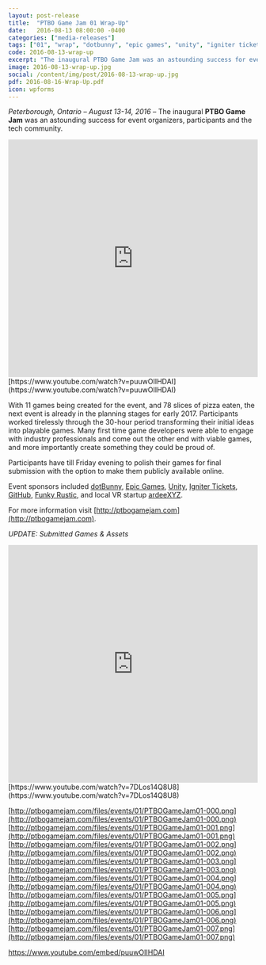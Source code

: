 ```yaml
---
layout: post-release
title:  "PTBO Game Jam 01 Wrap-Up"
date:   2016-08-13 08:00:00 -0400
categories: ["media-releases"]
tags: ["01", "wrap", "dotbunny", "epic games", "unity", "igniter tickets", "github", "funky rustic", "ardeeXYZ"]
code: 2016-08-13-wrap-up
excerpt: "The inaugural PTBO Game Jam was an astounding success for event organizers, participants and the tech community."
image: 2016-08-13-wrap-up.jpg
social: /content/img/post/2016-08-13-wrap-up.jpg
pdf: 2016-08-16-Wrap-Up.pdf
icon: wpforms
---
```

_Peterborough, Ontario – August 13-14, 2016_ – The inaugural **PTBO Game Jam** was an astounding success for event organizers, participants and the tech community.

<iframe class="release-video" id="release-video" src="https://www.youtube.com/embed/puuwOIIHDAI" frameborder="0" webkitAllowFullScreen mozallowfullscreen allowFullScreen width="100%" height="480"></iframe>
[https://www.youtube.com/watch?v=puuwOIIHDAI](https://www.youtube.com/watch?v=puuwOIIHDAI)

With 11 games being created for the event, and 78 slices of pizza eaten, the next event is already in the planning stages for early 2017.
Participants worked tirelessly through the 30-hour period transforming their initial ideas into playable games. Many first time game developers were able to engage with industry professionals and come out the other end with viable games, and more importantly create something they could be proud of.

Participants have till Friday evening to polish their games for final submission with the option to make them publicly available online.

Event sponsors included [dotBunny](http://dotbunny.com), [Epic Games](http://epicgames.com), [Unity](http://unity3d.com), [Igniter Tickets](http://ignitertickets.com), [GitHub](http://github.com), [Funky Rustic](http://funkyrustic.net), and local VR startup [ardeeXYZ](http://ardee.xyz).

For more information visit [http://ptbogamejam.com](http://ptbogamejam.com).

_UPDATE: Submitted Games & Assets_
<iframe class="release-video" id="release-video" src="https://www.youtube.com/embed/7DLos14Q8U8" frameborder="0" webkitAllowFullScreen mozallowfullscreen allowFullScreen width="100%" height="480"></iframe>
[https://www.youtube.com/watch?v=7DLos14Q8U8](https://www.youtube.com/watch?v=7DLos14Q8U8)

[http://ptbogamejam.com/files/events/01/PTBOGameJam01-000.png](http://ptbogamejam.com/files/events/01/PTBOGameJam01-000.png)
[http://ptbogamejam.com/files/events/01/PTBOGameJam01-001.png](http://ptbogamejam.com/files/events/01/PTBOGameJam01-001.png)
[http://ptbogamejam.com/files/events/01/PTBOGameJam01-002.png](http://ptbogamejam.com/files/events/01/PTBOGameJam01-002.png)
[http://ptbogamejam.com/files/events/01/PTBOGameJam01-003.png](http://ptbogamejam.com/files/events/01/PTBOGameJam01-003.png)
[http://ptbogamejam.com/files/events/01/PTBOGameJam01-004.png](http://ptbogamejam.com/files/events/01/PTBOGameJam01-004.png)
[http://ptbogamejam.com/files/events/01/PTBOGameJam01-005.png](http://ptbogamejam.com/files/events/01/PTBOGameJam01-005.png)
[http://ptbogamejam.com/files/events/01/PTBOGameJam01-006.png](http://ptbogamejam.com/files/events/01/PTBOGameJam01-006.png)
[http://ptbogamejam.com/files/events/01/PTBOGameJam01-007.png](http://ptbogamejam.com/files/events/01/PTBOGameJam01-007.png)

https://www.youtube.com/embed/puuwOIIHDAI

